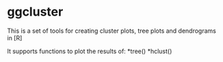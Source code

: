 # ggcluster

This is a set of tools for creating cluster plots, tree plots and dendrograms in [R]

It supports functions to plot the results of:
*tree()
*hclust()
